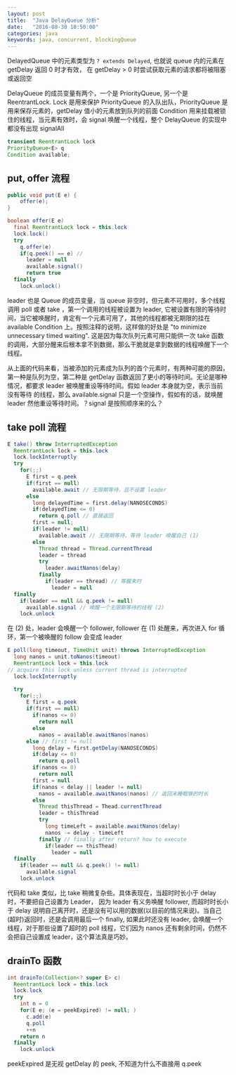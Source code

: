 ```yaml
---
layout: post
title:  "Java DelayQueue 分析"
date:   "2016-08-30 10:50:00"
categories: java
keywords: java, concurrent, blockingQueue
---
```


DelayedQueue 中的元素类型为 `? extends Delayed`, 也就说 queue 内的元素在 getDelay 返回 0 时才有效，
在 getDelay > 0 时尝试获取元素的请求都将被阻塞或返回空

DelayQueue 的成员变量有两个，一个是 PriorityQueue, 另一个是 ReentrantLock. Lock 是用来保护 PriorityQueue 的入队出队，PriorityQueue 是用来保存元素的，getDelay 值小的元素放到队列的前面
Condition 用来挂载被锁住的线程，当元素有效时，会 signal 唤醒一个线程，整个 DelayQueue 的实现中都没有出现 signalAll

```java
transient ReentrantLock lock
PriorityQueue<E> q
Condition available;
```

## put, offer 流程

```java
public void put(E e) {
    offer(e);
}

boolean offer(E e)
  final ReentrantLock lock = this.lock
  lock.lock()
  try    
    q.offer(e)
    if(q.peek() == e) //
      leader = null
      available.signal()
      return true
  finally
    lock.unlock()
```

leader 也是 Queue 的成员变量，当 queue 非空时，但元素不可用时，多个线程调用 poll 或者 take ，第一个调用的线程被设置为 leader, 它被设置有限的等待时间，当它被唤醒时，肯定有一个元素可用了，其他的线程都被无期限的挂在 available Condition 上。按照注释的说明，这样做的好处是 "to minimize unnecessary timed waiting". 这是因为每次队列元素可用只能供一次 take 函数的调用，大部分醒来后根本拿不到数据，那么干脆就是拿到数据的线程唤醒下一个线程。

从上面的代码来看，当被添加的元素成为队列的首个元素时，有两种可能的原因，第一种是队列为空，第二种是 getDelay 函数返回了更小的等待时间。无论是哪种情况，都要求 leader 被唤醒重设等待时间。假如 leader 本身就为空，表示当前没有等待
的线程，那么 available.signal 只是一个空操作，假如有的话，就唤醒 leader 然他重设等待时间。？signal 是按照顺序来的么？

## take poll 流程

```java
E take() throw InterruptedException
  ReentrantLock lock = this.lock
  lock.lockInterruptly
  try
    for(;;)
      E first = q.peek
      if(first == null)
        available.await // 无限期等待，且不设置 leader
      else
        long delayedTime = first.delay(NANOSECONDS)
        if(delayedTime <= 0)
          return q.poll // 直接返回
        first = null;
        if(leader != null)
          available.await // 无限期等待，等待 leader 唤醒自己 (1)
        else
          Thread thread = Thread.currentThread
          leader = thread
          try
            leader.awaitNanos(delay)
          finally
            if(leader == thread) // 等醒来时
              leader = null
  finally
    if(leader == null && q.peek != null)
      available.signal // 唤醒一个无限期等待的线程 (2)
    lock.unlock
```

在 (2) 处，leader 会唤醒一个 follower, follower 在 (1) 处醒来，再次进入 for 循环，第一个被唤醒的 follow 会变成 leader

```java
E poll(long timeout, TimeUnit unit) throws InterruptedException
  long nanos = unit.toNanos(timeout)
  ReentrantLock lock = this.lock
// acquire this lock unless current thread is interrupted
  lock.lockInterruptly

  try
    for(;;)
      E first = q.peek
      if(first == null)
        if(nanos <= 0)
          return null
        else
          nanos = available.awaitNanos(nanos)
      else // first != null
        long delay = first.getDelay(NANOSECONDS)
        if(delay <= 0)
          return q.poll
        if(nanos <= 0)
          return null
        first = null
        if(nanos < delay || leader != null)
          nanos = available.awaitNanos(nanos) // 返回未睡眠够的时长
        else
          Thread thisThread = Thead.currentThread
          leader = thisThread
          try
            long timeLeft = available.awaitNanos(delay)
            nanos -= delay - timeLeft
          finally // finally after return? how to execute
            if(leader == thisThead)
              leader = null
  finally
    if(leader == null && q.peek() != null)
      available.signal
    lock.unlock
```

代码和 take 类似，比 take 稍微复杂些。具体表现在，当超时时长小于 delay 时，不要把自己设置为 Leader， 因为 leader 有义务唤醒 follower, 而超时时长小于 delay 说明自己离开时，还是没有可以用的数据(以目前的情况来说)。当自己(超时)返回时，还是会调用最后一个 finally, 如果此时还没有 leader, 会唤醒一个线程，对于那些设置了超时的 poll 线程，它们因为 nanos 还有剩余时间，仍然不会把自己设置成 leader，这个算法真是巧妙。


## drainTo 函数

```java
int drainTo(Collection<? super E> c)
  ReentrantLock lock = this.lock
  lock.lock
  try
    int n = 0
    for(E e; (e = peekExpired) != null; )
      c.add(e)
      q.poll
      ++n
    return n
  finally
    lock.unlock
```

peekExpired 是无视 getDelay 的 peek, 不知道为什么不直接用 q.peek
